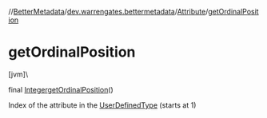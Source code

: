 //[BetterMetadata](../../../index.md)/[dev.warrengates.bettermetadata](../index.md)/[Attribute](index.md)/[getOrdinalPosition](get-ordinal-position.md)

# getOrdinalPosition

[jvm]\

final [Integer](https://docs.oracle.com/javase/8/docs/api/java/lang/Integer.html)[getOrdinalPosition](get-ordinal-position.md)()

Index of the attribute in the [UserDefinedType](../-user-defined-type/index.md) (starts at 1)
